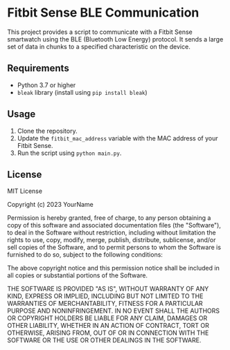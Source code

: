 
# Fitbit Sense BLE Communication

This project provides a script to communicate with a Fitbit Sense smartwatch using the BLE (Bluetooth Low Energy) protocol. It sends a large set of data in chunks to a specified characteristic on the device.

## Requirements

- Python 3.7 or higher
- `bleak` library (install using `pip install bleak`)

## Usage

1. Clone the repository.
2. Update the `fitbit_mac_address` variable with the MAC address of your Fitbit Sense.
3. Run the script using `python main.py`.

## License

MIT License

Copyright (c) 2023 YourName

Permission is hereby granted, free of charge, to any person obtaining a copy
of this software and associated documentation files (the "Software"), to deal
in the Software without restriction, including without limitation the rights
to use, copy, modify, merge, publish, distribute, sublicense, and/or sell
copies of the Software, and to permit persons to whom the Software is
furnished to do so, subject to the following conditions:

The above copyright notice and this permission notice shall be included in all
copies or substantial portions of the Software.

THE SOFTWARE IS PROVIDED "AS IS", WITHOUT WARRANTY OF ANY KIND, EXPRESS OR
IMPLIED, INCLUDING BUT NOT LIMITED TO THE WARRANTIES OF MERCHANTABILITY,
FITNESS FOR A PARTICULAR PURPOSE AND NONINFRINGEMENT. IN NO EVENT SHALL THE
AUTHORS OR COPYRIGHT HOLDERS BE LIABLE FOR ANY CLAIM, DAMAGES OR OTHER
LIABILITY, WHETHER IN AN ACTION OF CONTRACT, TORT OR OTHERWISE, ARISING FROM,
OUT OF OR IN CONNECTION WITH THE SOFTWARE OR THE USE OR OTHER DEALINGS IN THE
SOFTWARE.
